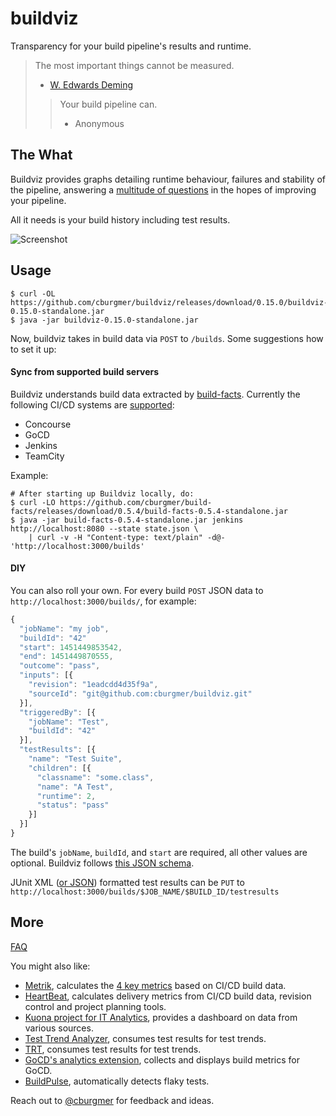 # buildviz

Transparency for your build pipeline's results and runtime.

> The most important things cannot be measured.
> - [W. Edwards Deming](https://en.wikipedia.org/wiki/W._Edwards_Deming)
>
> > Your build pipeline can.
> > - Anonymous

## The What

Buildviz provides graphs detailing runtime behaviour, failures and stability of
the pipeline, answering a [multitude of questions](https://github.com/cburgmer/buildviz/wiki/Questions)
in the hopes of improving your pipeline.

All it needs is your build history including test results.

![Screenshot](https://github.com/cburgmer/buildviz/raw/master/examples/data/screenshot.png)

## Usage

    $ curl -OL https://github.com/cburgmer/buildviz/releases/download/0.15.0/buildviz-0.15.0-standalone.jar
    $ java -jar buildviz-0.15.0-standalone.jar

Now, buildviz takes in build data via `POST` to `/builds`. Some suggestions how
to set it up:

#### Sync from supported build servers

Buildviz understands build data extracted by [build-facts](https://github.com/cburgmer/build-facts).
Currently the following CI/CD systems are [supported](https://github.com/cburgmer/build-facts#supported-build-servers):

- Concourse
- GoCD
- Jenkins
- TeamCity

Example:

    # After starting up Buildviz locally, do:
    $ curl -LO https://github.com/cburgmer/build-facts/releases/download/0.5.4/build-facts-0.5.4-standalone.jar
    $ java -jar build-facts-0.5.4-standalone.jar jenkins http://localhost:8080 --state state.json \
        | curl -v -H "Content-type: text/plain" -d@- 'http://localhost:3000/builds'

#### DIY

You can also roll your own. For every build `POST` JSON data to `http://localhost:3000/builds/`,
for example:

```js
{
  "jobName": "my job",
  "buildId": "42"
  "start": 1451449853542,
  "end": 1451449870555,
  "outcome": "pass",
  "inputs": [{
    "revision": "1eadcdd4d35f9a",
    "sourceId": "git@github.com:cburgmer/buildviz.git"
  }],
  "triggeredBy": [{
    "jobName": "Test",
    "buildId": "42"
  }],
  "testResults": [{
    "name": "Test Suite",
    "children": [{
      "classname": "some.class",
      "name": "A Test",
      "runtime": 2,
      "status": "pass"
    }]
  }]
}
```

The build's `jobName`, `buildId`, and `start` are required, all other values are
optional. Buildviz follows [this JSON schema](./resources/schema.json).

JUnit XML ([or JSON](https://github.com/cburgmer/buildviz/wiki#help-my-tests-dont-generate-junit-xml))
formatted test results can be `PUT` to `http://localhost:3000/builds/$JOB_NAME/$BUILD_ID/testresults`

## More

[FAQ](https://github.com/cburgmer/buildviz/wiki)

You might also like:

* [Metrik](https://github.com/thoughtworks/metrik), calculates the [4 key metrics](https://www.thoughtworks.com/radar/techniques/four-key-metrics) based on CI/CD build data.
* [HeartBeat](https://github.com/thoughtworks/HeartBeat), calculates delivery metrics from CI/CD build data, revision control and project planning tools.
* [Kuona project for IT Analytics](https://github.com/kuona/kuona-project), provides a dashboard on data from various sources.
* [Test Trend Analyzer](https://github.com/anandbagmar/tta), consumes test results for test trends.
* [TRT](https://github.com/thetestpeople/trt), consumes test results for test trends.
* [GoCD's analytics extension](https://extensions-docs.gocd.org/analytics/current/), collects and displays build metrics for GoCD.
* [BuildPulse](https://github.com/marketplace/buildpulse), automatically detects flaky tests.

Reach out to [@cburgmer](https://twitter.com/cburgmer) for feedback and ideas.
